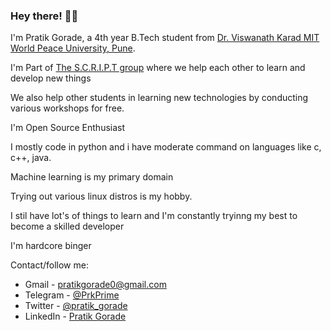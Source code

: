 ### Hey there! 👋🏻

I'm Pratik Gorade, a 4th year B.Tech student from [Dr. Viswanath Karad MIT World Peace University, Pune](https://mitwpu.edu.in).

I'm Part of [The S.C.R.I.P.T group](https://thescriptgroup.in) where we help each other to learn and develop new things

We also help other students in learning new technologies by conducting various workshops for free.

I'm Open Source Enthusiast

I mostly code in python and i have moderate command on languages like c, c++, java.

Machine learning is my primary domain

Trying out various linux distros is my hobby.

I stil have lot's of things to learn and I'm constantly tryinng my best to become a skilled developer

I'm hardcore binger

Contact/follow me:

- Gmail - [pratikgorade0@gmail.com](mailto:pratikgorade0@gmail.com)
- Telegram - [@PrkPrime](https://t.me/PrkPrime)
- Twitter - [@pratik_gorade](https://twitter.com/pratik_gorade)
- LinkedIn - [Pratik Gorade](www.linkedin.com/in/pratikgorade)